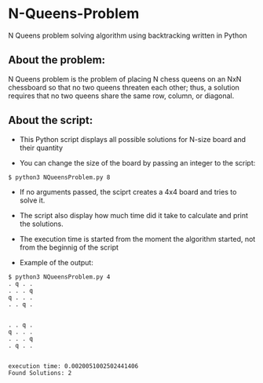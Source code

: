 # N-Queens-Problem
N Queens problem solving algorithm using backtracking written in Python

## About the problem:
N Queens problem is the problem of placing N chess queens on an NxN chessboard so that no two queens threaten each other; thus, a solution requires that no two queens share the same row, column, or diagonal.

## About the script:
* This Python script displays all possible solutions for N-size board and their quantity

* You can change the size of the board by passing an integer to the script:
~~~
$ python3 NQueensProblem.py 8
~~~

* If no arguments passed, the sciprt creates a 4x4 board and tries to solve it.
* The script also display how much time did it take to calculate and print the solutions.
* The execution time is started from the moment the algorithm started, not from the beginnig of the script

* Example of the output:
~~~
$ python3 NQueensProblem.py 4
. q . .
. . . q
q . . .
. . q .


. . q .
q . . .
. . . q
. q . .


execution time: 0.0020051002502441406
Found Solutions: 2
~~~
